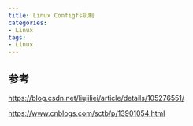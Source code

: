 ```yaml
---
title: Linux Configfs机制
categories: 
- Linux
tags:
- Linux
---
```



## 参考

https://blog.csdn.net/liujiliei/article/details/105276551/

https://www.cnblogs.com/sctb/p/13901054.html
